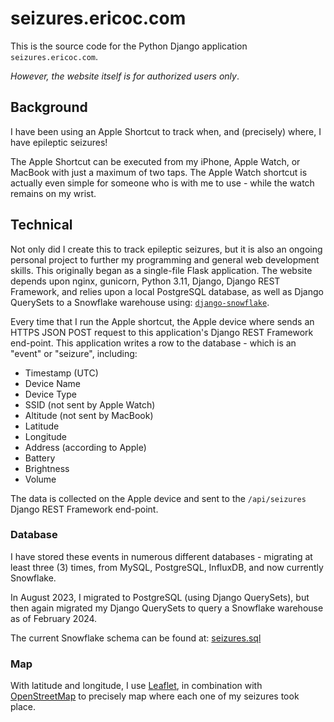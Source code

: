 # seizures.ericoc.com

This is the source code for the Python Django application `seizures.ericoc.com`.

_However, the website itself is for authorized users only_.

## Background

I have been using an Apple Shortcut to track when, and (precisely) where, I
have epileptic seizures!

The Apple Shortcut can be executed from my iPhone, Apple Watch, or MacBook
with just a maximum of two taps.
The Apple Watch shortcut is actually even simple for someone who is with me to
use - while the watch remains on my wrist.

## Technical

Not only did I create this to track epileptic seizures, but it is also an
ongoing personal project to further my programming and general web development
skills. This originally began as a single-file Flask application. The website
depends upon nginx, gunicorn, Python 3.11, Django, Django REST Framework, and
relies upon a local PostgreSQL database, as well as Django QuerySets to a
Snowflake warehouse using: [`django-snowflake`](https://pypi.org/project/django-snowflake/).

Every time that I run the Apple shortcut, the Apple device where sends an
HTTPS JSON POST request to this application's Django REST Framework end-point.
This application writes a row to the database - which is an "event"
or "seizure", including:

- Timestamp (UTC)
- Device Name
- Device Type
- SSID (not sent by Apple Watch)
- Altitude (not sent by MacBook)
- Latitude
- Longitude
- Address (according to Apple)
- Battery
- Brightness
- Volume

The data is collected on the Apple device and sent to the `/api/seizures`
Django REST Framework end-point.

### Database

I have stored these events in numerous different databases - migrating at least
three (3) times, from MySQL, PostgreSQL, InfluxDB, and now currently Snowflake.

In August 2023, I migrated to PostgreSQL (using Django QuerySets), but then
again migrated my Django QuerySets to query a Snowflake warehouse as of
February 2024.

The current Snowflake schema can be found at: [seizures.sql](seizures.sql)

### Map

With latitude and longitude, I use [Leaflet](https://leafletjs.com/), in
combination with [OpenStreetMap](https://www.openstreetmap.org/) to precisely
map where each one of my seizures took place.
